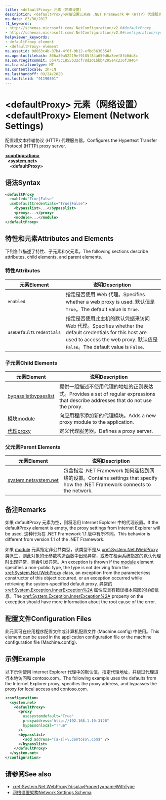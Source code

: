 ```yaml
---
title: <defaultProxy> 元素（网络设置）
description: <defaultProxy>网络设置元素在 .NET Framework 中 (HTTP) 代理服务器配置超文本传输协议。
ms.date: 03/30/2017
f1_keywords:
- http://schemas.microsoft.com/.NetConfiguration/v2.0#defaultProxy
- http://schemas.microsoft.com/.NetConfiguration/v2.0#configuration/system.net/defaultProxy
helpviewer_keywords:
- defaultProxy element
- <defaultProxy> element
ms.assetid: 9d663c4b-07b4-4f6f-9b12-efbd3630354f
ms.openlocfilehash: 806a30a52219ef9185f84a650d6a8eef8fb0dc8c
ms.sourcegitcommit: 5b475c1855b32cf78d2d1bbb4295e4c236f39464
ms.translationtype: MT
ms.contentlocale: zh-CN
ms.lasthandoff: 09/24/2020
ms.locfileid: "91190301"
---
```

# <a name="defaultproxy-element-network-settings"></a><span data-ttu-id="f6566-103">\<defaultProxy> 元素（网络设置）</span><span class="sxs-lookup"><span data-stu-id="f6566-103">\<defaultProxy> Element (Network Settings)</span></span>

<span data-ttu-id="f6566-104">配置超文本传输协议 (HTTP) 代理服务器。</span><span class="sxs-lookup"><span data-stu-id="f6566-104">Configures the Hypertext Transfer Protocol (HTTP) proxy server.</span></span>  
  
[**\<configuration>**](../configuration-element.md)  
&nbsp;&nbsp;[**\<system.net>**](system-net-element-network-settings.md)  
&nbsp;&nbsp;&nbsp;&nbsp;**\<defaultProxy>**  
  
## <a name="syntax"></a><span data-ttu-id="f6566-105">语法</span><span class="sxs-lookup"><span data-stu-id="f6566-105">Syntax</span></span>  
  
```xml  
<defaultProxy  
  enabled="True|False"  
  useDefaultCredentials="True|False">  
    <bypasslist>...</bypasslist>  
    <proxy>...</proxy>  
    <module>...</module>  
</defaultProxy>
```  
  
## <a name="attributes-and-elements"></a><span data-ttu-id="f6566-106">特性和元素</span><span class="sxs-lookup"><span data-stu-id="f6566-106">Attributes and Elements</span></span>  

 <span data-ttu-id="f6566-107">下列各节描述了特性、子元素和父元素。</span><span class="sxs-lookup"><span data-stu-id="f6566-107">The following sections describe attributes, child elements, and parent elements.</span></span>  
  
### <a name="attributes"></a><span data-ttu-id="f6566-108">特性</span><span class="sxs-lookup"><span data-stu-id="f6566-108">Attributes</span></span>  
  
|<span data-ttu-id="f6566-109">**元素**</span><span class="sxs-lookup"><span data-stu-id="f6566-109">**Element**</span></span>|<span data-ttu-id="f6566-110">**说明**</span><span class="sxs-lookup"><span data-stu-id="f6566-110">**Description**</span></span>|  
|-----------------|---------------------|  
|`enabled`|<span data-ttu-id="f6566-111">指定是否使用 Web 代理。</span><span class="sxs-lookup"><span data-stu-id="f6566-111">Specifies whether a web proxy is used.</span></span> <span data-ttu-id="f6566-112">默认值是 `True`。</span><span class="sxs-lookup"><span data-stu-id="f6566-112">The default value is `True`.</span></span>|  
|`useDefaultCredentials`|<span data-ttu-id="f6566-113">指定是否使用此主机的默认凭据来访问 Web 代理。</span><span class="sxs-lookup"><span data-stu-id="f6566-113">Specifies whether the default credentials for this host are used to access the web proxy.</span></span> <span data-ttu-id="f6566-114">默认值是 `False`。</span><span class="sxs-lookup"><span data-stu-id="f6566-114">The default value is `False`.</span></span>|  
  
### <a name="child-elements"></a><span data-ttu-id="f6566-115">子元素</span><span class="sxs-lookup"><span data-stu-id="f6566-115">Child Elements</span></span>  
  
|<span data-ttu-id="f6566-116">**元素**</span><span class="sxs-lookup"><span data-stu-id="f6566-116">**Element**</span></span>|<span data-ttu-id="f6566-117">**说明**</span><span class="sxs-lookup"><span data-stu-id="f6566-117">**Description**</span></span>|  
|-----------------|---------------------|  
|[<span data-ttu-id="f6566-118">bypasslist</span><span class="sxs-lookup"><span data-stu-id="f6566-118">bypasslist</span></span>](bypasslist-element-network-settings.md)|<span data-ttu-id="f6566-119">提供一组描述不使用代理的地址的正则表达式。</span><span class="sxs-lookup"><span data-stu-id="f6566-119">Provides a set of regular expressions that describe addresses that do not use the proxy.</span></span>|  
|[<span data-ttu-id="f6566-120">模块</span><span class="sxs-lookup"><span data-stu-id="f6566-120">module</span></span>](module-element-network-settings.md)|<span data-ttu-id="f6566-121">向应用程序添加新的代理模块。</span><span class="sxs-lookup"><span data-stu-id="f6566-121">Adds a new proxy module to the application.</span></span>|  
|[<span data-ttu-id="f6566-122">代理</span><span class="sxs-lookup"><span data-stu-id="f6566-122">proxy</span></span>](proxy-element-network-settings.md)|<span data-ttu-id="f6566-123">定义代理服务器。</span><span class="sxs-lookup"><span data-stu-id="f6566-123">Defines a proxy server.</span></span>|  
  
### <a name="parent-elements"></a><span data-ttu-id="f6566-124">父元素</span><span class="sxs-lookup"><span data-stu-id="f6566-124">Parent Elements</span></span>  
  
|<span data-ttu-id="f6566-125">**元素**</span><span class="sxs-lookup"><span data-stu-id="f6566-125">**Element**</span></span>|<span data-ttu-id="f6566-126">**说明**</span><span class="sxs-lookup"><span data-stu-id="f6566-126">**Description**</span></span>|  
|-----------------|---------------------|  
|[<span data-ttu-id="f6566-127">system.net</span><span class="sxs-lookup"><span data-stu-id="f6566-127">system.net</span></span>](system-net-element-network-settings.md)|<span data-ttu-id="f6566-128">包含指定 .NET Framework 如何连接到网络的设置。</span><span class="sxs-lookup"><span data-stu-id="f6566-128">Contains settings that specify how the .NET Framework connects to the network.</span></span>|  
  
## <a name="remarks"></a><span data-ttu-id="f6566-129">备注</span><span class="sxs-lookup"><span data-stu-id="f6566-129">Remarks</span></span>  

 <span data-ttu-id="f6566-130">如果 defaultProxy 元素为空，则将沿用 Internet Explorer 中的代理设置。</span><span class="sxs-lookup"><span data-stu-id="f6566-130">If the defaultProxy element is empty, the proxy settings from Internet Explorer will be used.</span></span> <span data-ttu-id="f6566-131">这种行为在 .NET Framework 1.1 版中有所不同。</span><span class="sxs-lookup"><span data-stu-id="f6566-131">This behavior is different from version 1.1 of the .NET Framework.</span></span>  
  
 <span data-ttu-id="f6566-132">如果 [module](module-element-network-settings.md) 元素指定非公共类型，该类型不是从 <xref:System.Net.IWebProxy> 类派生，则此对象的无参数构造函数中出现异常，或者在检索系统指定的默认代理时出现异常，则会引发异常。</span><span class="sxs-lookup"><span data-stu-id="f6566-132">An exception is thrown if the [module](module-element-network-settings.md) element specifies a non-public type, the type is not deriving from the <xref:System.Net.IWebProxy> class, an exception from the parameterless constructor of this object occurred, or an exception occurred while retrieving the system-specified default proxy.</span></span> <span data-ttu-id="f6566-133">异常的 <xref:System.Exception.InnerException%2A> 属性应具有错误根本原因的详细信息。</span><span class="sxs-lookup"><span data-stu-id="f6566-133">The <xref:System.Exception.InnerException%2A> property on the exception should have more information about the root cause of the error.</span></span>  
  
## <a name="configuration-files"></a><span data-ttu-id="f6566-134">配置文件</span><span class="sxs-lookup"><span data-stu-id="f6566-134">Configuration Files</span></span>  

 <span data-ttu-id="f6566-135">此元素可在应用程序配置文件或计算机配置文件 (Machine.config) 中使用。</span><span class="sxs-lookup"><span data-stu-id="f6566-135">This element can be used in the application configuration file or the machine configuration file (Machine.config).</span></span>  
  
## <a name="example"></a><span data-ttu-id="f6566-136">示例</span><span class="sxs-lookup"><span data-stu-id="f6566-136">Example</span></span>  

 <span data-ttu-id="f6566-137">以下示例使用 Internet Explorer 代理中的默认值，指定代理地址，并绕过代理进行本地访问和 contoso.com。</span><span class="sxs-lookup"><span data-stu-id="f6566-137">The following example uses the defaults from the Internet Explorer proxy, specifies the proxy address, and bypasses the proxy for local access and contoso.com.</span></span>  
  
```xml  
<configuration>  
  <system.net>  
    <defaultProxy>  
      <proxy  
        usesystemdefault="True"  
        proxyaddress="http://192.168.1.10:3128"  
        bypassonlocal="True"  
      />  
      <bypasslist>  
        <add address="[a-z]+\.contoso\.com$" />  
      </bypasslist>  
    </defaultProxy>  
  </system.net>  
</configuration>  
```  
  
## <a name="see-also"></a><span data-ttu-id="f6566-138">请参阅</span><span class="sxs-lookup"><span data-stu-id="f6566-138">See also</span></span>

- <xref:System.Net.WebProxy?displayProperty=nameWithType>
- [<span data-ttu-id="f6566-139">网络设置架构</span><span class="sxs-lookup"><span data-stu-id="f6566-139">Network Settings Schema</span></span>](index.md)
